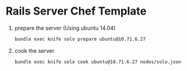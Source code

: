 Rails Server Chef Template
==========================

1. prepare the server (Using ubuntu 14.04)

	```bash
	bundle exec knife solo prepare ubuntu@10.71.6.27
	```

2. cook the server

	```bash
	bundle exec knife solo cook ubuntu@10.71.6.27 nodes/solo.json
	```
